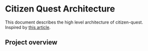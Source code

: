 # Citizen Quest Architecture

This document describes the high level architecture of citizen-quest. Inspired by [this article](https://matklad.github.io//2021/02/06/ARCHITECTURE.md.html).

## Project overview


